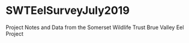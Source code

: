 # SWTEelSurveyJuly2019
Project Notes and Data from the Somerset Wildlife Trust Brue Valley Eel Project
